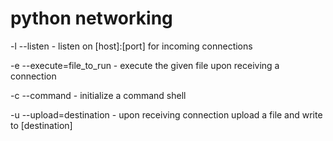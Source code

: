 # python networking

-l --listen - listen on [host]:[port] for incoming connections

-e --execute=file_to_run - execute the given file upon receiving a connection

-c --command - initialize a command shell

-u --upload=destination - upon receiving connection upload a file and write to [destination]
